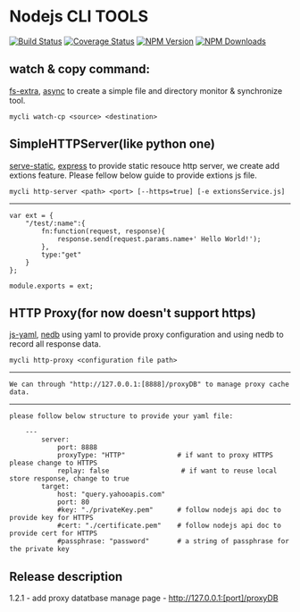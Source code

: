 # Nodejs CLI TOOLS
[![Build Status](https://travis-ci.org/unclebean/mycli.svg?branch=master)](https://travis-ci.org/unclebean/mycli)
[![Coverage Status](https://coveralls.io/repos/unclebean/mycli/badge.svg?branch=master&service=github)](https://coveralls.io/github/unclebean/mycli?branch=master)
[![NPM Version][npm-image]][npm-url]
  [![NPM Downloads][downloads-image]][downloads-url]
## watch & copy command:

[fs-extra](https://github.com/jprichardson/node-fs-extra), [async](https://github.com/caolan/async)
	to create a simple file and directory monitor & synchronize tool.

	mycli watch-cp <source> <destination>

## SimpleHTTPServer(like python one)
[serve-static](https://github.com/expressjs/serve-static), [express](https://github.com/strongloop/express) to provide static resouce http server, we create add extions feature. Please fellow below guide to provide extions js file.

	mycli http-server <path> <port> [--https=true] [-e extionsService.js]
---------------------------------------------------------
	var ext = {
  		"/test/:name":{
    		fn:function(request, response){
      			response.send(request.params.name+' Hello World!');
    		},
    		type:"get"
  		}
	};

	module.exports = ext;

## HTTP Proxy(for now doesn't support https)
[js-yaml](https://github.com/nodeca/js-yaml), [nedb](https://github.com/louischatriot/nedb) using yaml to provide proxy configuration and using nedb to record all response data.

	mycli http-proxy <configuration file path>
------------------------------------------------------
	We can through "http://127.0.0.1:[8888]/proxyDB" to manage proxy cache data.
------------------------------------------------------
	please follow below structure to provide your yaml file:

  		---
  			server:
    			port: 8888
    			proxyType: "HTTP"             # if want to proxy HTTPS please change to HTTPS
    			replay: false				   # if want to reuse local store response, change to true
  			target:
    			host: "query.yahooapis.com"
    			port: 80
    			#key: "./privateKey.pem"      # follow nodejs api doc to provide key for HTTPS
    			#cert: "./certificate.pem"    # follow nodejs api doc to provide cert for HTTPS
    			#passphrase: "password"       # a string of passphrase for the private key

Release description
--------------------------------
1.2.1 - add proxy datatbase manage page - http://127.0.0.1:[port]/proxyDB


[npm-image]: https://img.shields.io/npm/v/mycli.svg
[npm-url]: https://npmjs.org/package/mycli
[downloads-image]: https://img.shields.io/npm/dm/mycli.svg
[downloads-url]: https://npmjs.org/package/mycli
